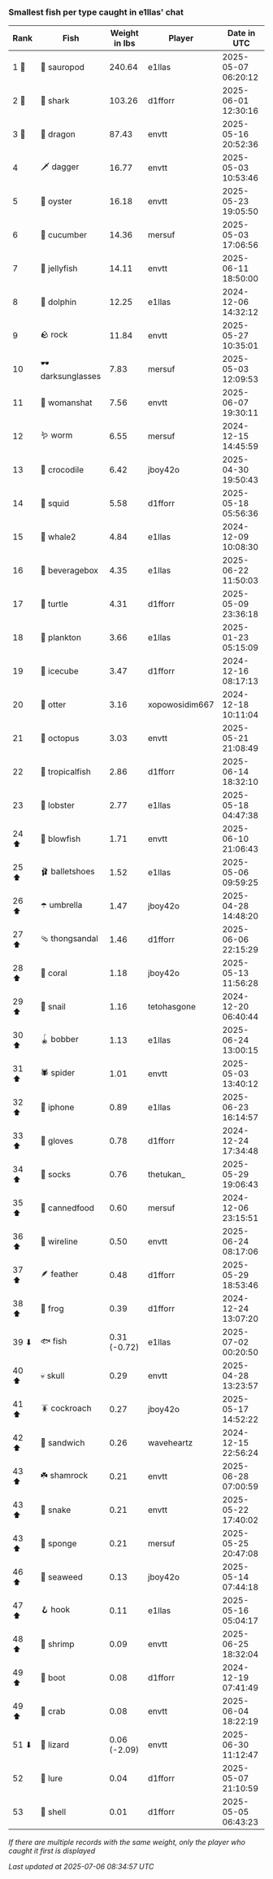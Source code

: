 ### Smallest fish per type caught in e1llas' chat
| Rank | Fish | Weight in lbs | Player | Date in UTC |
|------|--------|-----------|---------|------|
| 1 🥇  | 🦕 sauropod | 240.64 | e1llas | 2025-05-07 06:20:12 |
| 2 🥈  | 🦈 shark | 103.26 | d1fforr | 2025-06-01 12:30:16 |
| 3 🥉  | 🐉 dragon | 87.43 | envtt | 2025-05-16 20:52:36 |
| 4  | 🗡️ dagger | 16.77 | envtt | 2025-05-03 10:53:46 |
| 5  | 🦪 oyster | 16.18 | envtt | 2025-05-23 19:05:50 |
| 6  | 🥒 cucumber | 14.36 | mersuf | 2025-05-03 17:06:56 |
| 7  | 🪼 jellyfish | 14.11 | envtt | 2025-06-11 18:50:00 |
| 8  | 🐬 dolphin | 12.25 | e1llas | 2024-12-06 14:32:12 |
| 9  | 🪨 rock | 11.84 | envtt | 2025-05-27 10:35:01 |
| 10  | 🕶️ darksunglasses | 7.83 | mersuf | 2025-05-03 12:09:53 |
| 11  | 👒 womanshat | 7.56 | envtt | 2025-06-07 19:30:11 |
| 12  | 🪱 worm | 6.55 | mersuf | 2024-12-15 14:45:59 |
| 13  | 🐊 crocodile | 6.42 | jboy42o | 2025-04-30 19:50:43 |
| 14  | 🦑 squid | 5.58 | d1fforr | 2025-05-18 05:56:36 |
| 15  | 🐋 whale2 | 4.84 | e1llas | 2024-12-09 10:08:30 |
| 16  | 🧃 beveragebox | 4.35 | e1llas | 2025-06-22 11:50:03 |
| 17  | 🐢 turtle | 4.31 | d1fforr | 2025-05-09 23:36:18 |
| 18  | 🦠 plankton | 3.66 | e1llas | 2025-01-23 05:15:09 |
| 19  | 🧊 icecube | 3.47 | d1fforr | 2024-12-16 08:17:13 |
| 20  | 🦦 otter | 3.16 | xopowosidim667 | 2024-12-18 10:11:04 |
| 21  | 🐙 octopus | 3.03 | envtt | 2025-05-21 21:08:49 |
| 22  | 🐠 tropicalfish | 2.86 | d1fforr | 2025-06-14 18:32:10 |
| 23  | 🦞 lobster | 2.77 | e1llas | 2025-05-18 04:47:38 |
| 24 ⬆ | 🐡 blowfish | 1.71 | envtt | 2025-06-10 21:06:43 |
| 25 ⬆ | 🩰 balletshoes | 1.52 | e1llas | 2025-05-06 09:59:25 |
| 26 ⬆ | ☂️ umbrella | 1.47 | jboy42o | 2025-04-28 14:48:20 |
| 27 ⬆ | 🩴 thongsandal | 1.46 | d1fforr | 2025-06-06 22:15:29 |
| 28 ⬆ | 🪸 coral | 1.18 | jboy42o | 2025-05-13 11:56:28 |
| 29 ⬆ | 🐌 snail | 1.16 | tetohasgone | 2024-12-20 06:40:44 |
| 30 ⬆ | 🪀 bobber | 1.13 | e1llas | 2025-06-24 13:00:15 |
| 31 ⬆ | 🕷️ spider | 1.01 | envtt | 2025-05-03 13:40:12 |
| 32 ⬆ | 📱 iphone | 0.89 | e1llas | 2025-06-23 16:14:57 |
| 33 ⬆ | 🧤 gloves | 0.78 | d1fforr | 2024-12-24 17:34:48 |
| 34 ⬆ | 🧦 socks | 0.76 | thetukan_ | 2025-05-29 19:06:43 |
| 35 ⬆ | 🥫 cannedfood | 0.60 | mersuf | 2024-12-06 23:15:51 |
| 36 ⬆ | 🧵 wireline | 0.50 | envtt | 2025-06-24 08:17:06 |
| 37 ⬆ | 🪶 feather | 0.48 | d1fforr | 2025-05-29 18:53:46 |
| 38 ⬆ | 🐸 frog | 0.39 | d1fforr | 2024-12-24 13:07:20 |
| 39 ⬇ | 🐟 fish | 0.31 (-0.72) | e1llas | 2025-07-02 00:20:50 |
| 40 ⬆ | 💀 skull | 0.29 | envtt | 2025-04-28 13:23:57 |
| 41 ⬆ | 🪳 cockroach | 0.27 | jboy42o | 2025-05-17 14:52:22 |
| 42 ⬆ | 🥪 sandwich | 0.26 | waveheartz | 2024-12-15 22:56:24 |
| 43 ⬆ | ☘️ shamrock | 0.21 | envtt | 2025-06-28 07:00:59 |
| 43 ⬆ | 🐍 snake | 0.21 | envtt | 2025-05-22 17:40:02 |
| 43 ⬆ | 🧽 sponge | 0.21 | mersuf | 2025-05-25 20:47:08 |
| 46 ⬆ | 🌿 seaweed | 0.13 | jboy42o | 2025-05-14 07:44:18 |
| 47 ⬆ | 🪝 hook | 0.11 | e1llas | 2025-05-16 05:04:17 |
| 48 ⬆ | 🦐 shrimp | 0.09 | envtt | 2025-06-25 18:32:04 |
| 49 ⬆ | 👢 boot | 0.08 | d1fforr | 2024-12-19 07:41:49 |
| 49 ⬆ | 🦀 crab | 0.08 | envtt | 2025-06-04 18:22:19 |
| 51 ⬇ | 🦎 lizard | 0.06 (-2.09) | envtt | 2025-06-30 11:12:47 |
| 52  | 🎏 lure | 0.04 | d1fforr | 2025-05-07 21:10:59 |
| 53  | 🐚 shell | 0.01 | d1fforr | 2025-05-05 06:43:23 |

_If there are multiple records with the same weight, only the player who caught it first is displayed_

_Last updated at 2025-07-06 08:34:57 UTC_